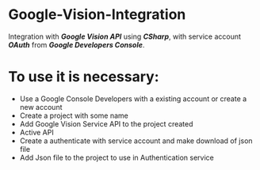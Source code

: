 # Google-Vision-Integration
Integration with ***Google Vision API*** using ***CSharp***, with service account ***OAuth*** from ***Google Developers Console***.

# To use it is necessary:

* Use a Google Console Developers with a existing account or create a new account
* Create a project with some name
* Add Google Vision Service API to the project created
* Active API
* Create a authenticate with service account and make download of json file
* Add Json file to the project to use in Authentication service
